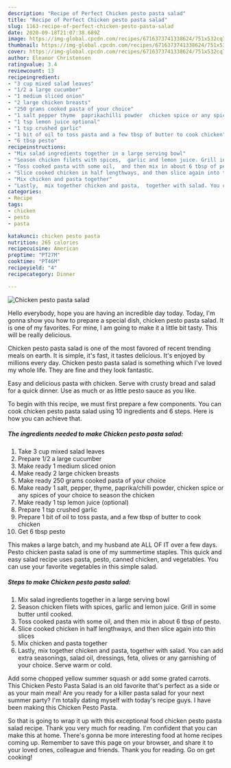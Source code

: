 ```yaml
---
description: "Recipe of Perfect Chicken pesto pasta salad"
title: "Recipe of Perfect Chicken pesto pasta salad"
slug: 1163-recipe-of-perfect-chicken-pesto-pasta-salad
date: 2020-09-18T21:07:38.689Z
image: https://img-global.cpcdn.com/recipes/6716373741338624/751x532cq70/chicken-pesto-pasta-salad-recipe-main-photo.jpg
thumbnail: https://img-global.cpcdn.com/recipes/6716373741338624/751x532cq70/chicken-pesto-pasta-salad-recipe-main-photo.jpg
cover: https://img-global.cpcdn.com/recipes/6716373741338624/751x532cq70/chicken-pesto-pasta-salad-recipe-main-photo.jpg
author: Eleanor Christensen
ratingvalue: 3.4
reviewcount: 13
recipeingredient:
- "3 cup mixed salad leaves"
- "1/2 a large cucumber"
- "1 medium sliced onion"
- "2 large chicken breasts"
- "250 grams cooked pasta of your choice"
- "1 salt pepper thyme  paprikachilli powder  chicken spice or any spices of your choice to season the chicken"
- "1 tsp lemon juice optional"
- "1 tsp crushed garlic"
- "1 bit of oil to toss pasta and a few tbsp of butter to cook chicken"
- "6 tbsp pesto"
recipeinstructions:
- "Mix salad ingredients together in a large serving bowl"
- "Season chicken filets with spices,  garlic and lemon juice. Grill in some butter until cooked."
- "Toss cooked pasta with some oil,  and then mix in about 6 tbsp of pesto."
- "Slice cooked chicken in half lengthways, and then slice again into thin slices"
- "Mix chicken and pasta together"
- "Lastly,  mix together chicken and pasta,  together with salad. You can add extra seasonings, salad oil, dressings,  feta, olives or any garnishing of your choice. Serve warm or cold."
categories:
- Recipe
tags:
- chicken
- pesto
- pasta

katakunci: chicken pesto pasta 
nutrition: 265 calories
recipecuisine: American
preptime: "PT27M"
cooktime: "PT46M"
recipeyield: "4"
recipecategory: Dinner

---
```



![Chicken pesto pasta salad](https://img-global.cpcdn.com/recipes/6716373741338624/751x532cq70/chicken-pesto-pasta-salad-recipe-main-photo.jpg)

Hello everybody, hope you are having an incredible day today. Today, I'm gonna show you how to prepare a special dish, chicken pesto pasta salad. It is one of my favorites. For mine, I am going to make it a little bit tasty. This will be really delicious.

Chicken pesto pasta salad is one of the most favored of recent trending meals on earth. It is simple, it's fast, it tastes delicious. It's enjoyed by millions every day. Chicken pesto pasta salad is something which I've loved my whole life. They are fine and they look fantastic.

Easy and delicious pasta with chicken. Serve with crusty bread and salad for a quick dinner. Use as much or as little pesto sauce as you like.


To begin with this recipe, we must first prepare a few components. You can cook chicken pesto pasta salad using 10 ingredients and 6 steps. Here is how you can achieve that.

<!--inarticleads1-->

##### The ingredients needed to make Chicken pesto pasta salad:

1. Take 3 cup mixed salad leaves
1. Prepare 1/2 a large cucumber
1. Make ready 1 medium sliced onion
1. Make ready 2 large chicken breasts
1. Make ready 250 grams cooked pasta of your choice
1. Make ready 1 salt, pepper, thyme,  paprika/chilli powder,  chicken spice or any spices of your choice to season the chicken
1. Make ready 1 tsp lemon juice (optional)
1. Prepare 1 tsp crushed garlic
1. Prepare 1 bit of oil to toss pasta, and a few tbsp of butter to cook chicken
1. Get 6 tbsp pesto


This makes a large batch, and my husband ate ALL OF IT over a few days. Pesto chicken pasta salad is one of my summertime staples. This quick and easy salad recipe uses pasta, pesto, canned chicken, and vegetables. You can use your favorite vegetables in this simple salad. 

<!--inarticleads2-->

##### Steps to make Chicken pesto pasta salad:

1. Mix salad ingredients together in a large serving bowl
1. Season chicken filets with spices,  garlic and lemon juice. Grill in some butter until cooked.
1. Toss cooked pasta with some oil,  and then mix in about 6 tbsp of pesto.
1. Slice cooked chicken in half lengthways, and then slice again into thin slices
1. Mix chicken and pasta together
1. Lastly,  mix together chicken and pasta,  together with salad. You can add extra seasonings, salad oil, dressings,  feta, olives or any garnishing of your choice. Serve warm or cold.


Add some chopped yellow summer squash or add some grated carrots. This Chicken Pesto Pasta Salad is an old favorite that&#39;s perfect as a side or as your main meal! Are you ready for a killer pasta salad for your next summer party? I&#39;m totally dating myself with today&#39;s recipe guys. I have been making this Chicken Pesto Pasta. 

So that is going to wrap it up with this exceptional food chicken pesto pasta salad recipe. Thank you very much for reading. I'm confident that you can make this at home. There's gonna be more interesting food at home recipes coming up. Remember to save this page on your browser, and share it to your loved ones, colleague and friends. Thank you for reading. Go on get cooking!
